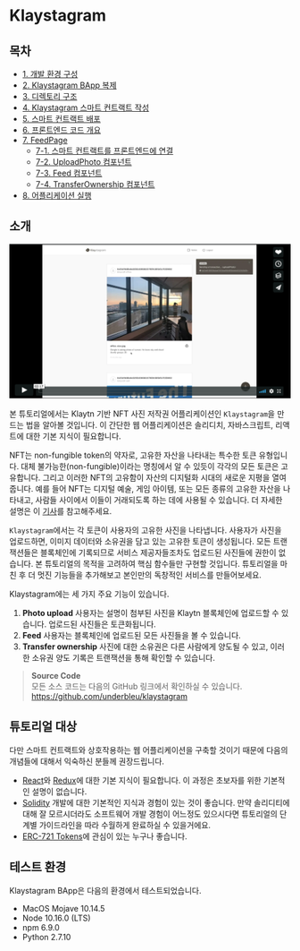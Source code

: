 # Klaystagram

## 목차

* [1. 개발 환경 구성](1.-environment-setup.md)
* [2. Klaystagram BApp 복제](2.-clone-klaystagram-bapp.md)
* [3. 디렉토리 구조](3.-directory-structure.md)
* [4. Klaystagram 스마트 컨트랙트 작성](4.-write-klaystagram-smart-contract.md)
* [5. 스마트 컨트랙트 배포](5.-deploy-contract.md)
* [6. 프론트엔드 코드 개요](6.-frontend-code-overview.md)
* [7. FeedPage](7.-feedpage/README.md) 
  * [7-1. 스마트 컨트랙트를 프론트엔드에 연결](7.-feedpage/7-1.-connect-contract-to-frontend.md)
  * [7-2. UploadPhoto 컴포넌트](7.-feedpage/7-2.-uploadphoto-component.md)
  * [7-3. Feed 컴포넌트](7.-feedpage/7-3.-feed-component.md)
  * [7-4. TransferOwnership 컴포넌트](7.-feedpage/7-4.-transferownership-component.md)
* [8. 어플리케이션 실행](8.-run-app.md)

## 소개

[![Klaystagram 소개 영상](images/klaystagram-video-poster.png)](https://vimeo.com/327033594)

본 튜토리얼에서는 Klaytn 기반 NFT 사진 저작권 어플리케이션인 `Klaystagram`을 만드는 법을 알아볼 것입니다. 이 간단한 웹 어플리케이션은 솔리디치, 자바스크립트, 리액트에 대한 기본 지식이 필요합니다.

NFT는 non-fungible token의 약자로, 고유한 자산을 나타내는 특수한 토큰 유형입니다. 대체 불가능한\(non-fungible\)이라는 명칭에서 알 수 있듯이 각각의 모든 토큰은 고유합니다. 그리고 이러한 NFT의 고유함이 자산의 디지털화 시대의 새로운 지평을 열여줍니다. 예를 들어 NFT는 디지털 예술, 게임 아이템, 또는 모든 종류의 고유한 자산을 나타내고, 사람들 사이에서 이들이 거래되도록 하는 데에 사용될 수 있습니다. 더 자세한 설명은 이 [기사](https://coincentral.com/nfts-non-fungible-tokens/)를 참고해주세요.

`Klaystagram`에서는 각 토큰이 사용자의 고유한 사진을 나타냅니다. 사용자가 사진을 업로드하면, 이미지 데이터와 소유권을 담고 있는 고유한 토큰이 생성됩니다. 모든 트랜잭션들은 블록체인에 기록되므로 서비스 제공자들조차도 업로드된 사진들에 권한이 없습니다. 본 튜토리얼의 목적을 고려하여 핵심 함수들만 구현할 것입니다. 튜토리얼을 마친 후 더 멋진 기능들을 추가해보고 본인만의 독창적인 서비스를 만들어보세요.

Klaystagram에는 세 가지 주요 기능이 있습니다.

1. **Photo upload** 사용자는 설명이 첨부된 사진을 Klaytn 블록체인에 업로드할 수 있습니다. 업로드된 사진들은 토큰화됩니다.
2. **Feed** 사용자는 블록체인에 업로드된 모든 사진들을 볼 수 있습니다.
3. **Transfer ownership** 사진에 대한 소유권은 다른 사람에게 양도될 수 있고, 이러한 소유권 양도 기록은 트랜잭션을 통해 확인할 수 있습니다.

> **Source Code**  
> 모든 소스 코드는 다음의 GitHub 링크에서 확인하실 수 있습니다. <https://github.com/underbleu/klaystagram>

## 튜토리얼 대상

다만 스마트 컨트랙트와 상호작용하는 웹 어플리케이션을 구축할 것이기 때문에 다음의 개념들에 대해서 익숙하신 분들께 권장드립니다.

* [React](https://reactjs.org/)와 [Redux](https://redux.js.org/)에 대한 기본 지식이 필요합니다. 이 과정은 초보자를 위한 기본적인 설명이 없습니다.
* [Solidity](https://solidity.readthedocs.io/en/v0.5.10/) 개발에 대한 기본적인 지식과 경험이 있는 것이 좋습니다. 만약 솔리디티에 대해 잘 모르시더라도 소프트웨어 개발 경험이 어느정도 있으시다면 튜토리얼의 단계별 가이드라인을 따라 수월하게 완료하실 수 있을거에요.
* [ERC-721 Tokens](http://erc721.org/)에 관심이 있는 누구나 좋습니다.

## 테스트 환경

Klaystagram BApp은 다음의 환경에서 테스트되었습니다.

* MacOS Mojave 10.14.5
* Node 10.16.0 \(LTS\)
* npm 6.9.0
* Python 2.7.10
